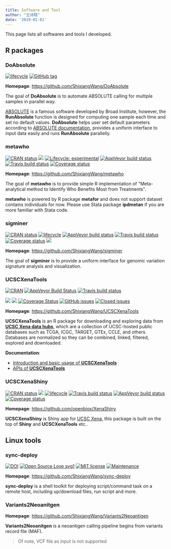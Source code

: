```yaml
---
title: Software and Tool
author: "王诗翔"
date: '2019-01-01'
---
```


This page lists all softwares and tools I developed.

## R packages

### DoAbsolute

[![lifecycle](https://img.shields.io/badge/lifecycle-maturing-blue.svg)](https://www.tidyverse.org/lifecycle/#maturing)
[![GitHub
tag](https://img.shields.io/github/tag/ShixiangWang/DoAbsolute.svg?label=Github)](https://github.com/ShixiangWang/DoAbsolute)

**Homepage**: <https://github.com/ShixiangWang/DoAbsolute>

The goal of **DoAbsolute** is to automate ABSOLUTE calling for multiple
samples in parallel way.

[ABSOLUTE](https://www.nature.com/articles/nbt.2203) is a famous
software developed by Broad Institute, however, the **RunAbsolute**
function is designed for computing one sample each time and set no
default values. **DoAbsolute** helps user set default parameters
according to [ABSOLUTE
documentation](http://software.broadinstitute.org/cancer/software/genepattern/modules/docs/ABSOLUTE),
provides a uniform interface to input data easily and runs **RunAbsolute**
parallelly.

### metawho

<!-- badges: start -->

[![CRAN
status](https://www.r-pkg.org/badges/version/metawho)](https://cran.r-project.org/package=metawho)
[![](http://cranlogs.r-pkg.org/badges/grand-total/metawho?color=blue)](https://cran.r-project.org/package=metawho)
[![Lifecycle:
experimental](https://img.shields.io/badge/lifecycle-experimental-orange.svg)](https://www.tidyverse.org/lifecycle/#experimental)
[![AppVeyor build
status](https://ci.appveyor.com/api/projects/status/github/ShixiangWang/metawho?branch=master&svg=true)](https://ci.appveyor.com/project/ShixiangWang/metawho)
[![Travis build
status](https://travis-ci.org/ShixiangWang/metawho.svg?branch=master)](https://travis-ci.org/ShixiangWang/metawho)
[![Coverage
status](https://codecov.io/gh/ShixiangWang/metawho/branch/master/graph/badge.svg)](https://codecov.io/github/ShixiangWang/metawho?branch=master)

<!-- badges: end -->

**Homepage**: <https://github.com/ShixiangWang/metawho>

The goal of **metawho** is to provide simple R implementation of
"Meta-analytical method to Identify Who Benefits Most from Treatments".

**metawho** is powered by R package **metafor** and does not support
dataset contains individuals for now. Please use Stata package
**ipdmetan** if you are more familiar with Stata code.

### sigminer

<!-- badges: start -->
[![CRAN
status](https://www.r-pkg.org/badges/version/sigminer)](https://cran.r-project.org/package=sigminer)
[![lifecycle](https://img.shields.io/badge/lifecycle-maturing-blue.svg)](https://www.tidyverse.org/lifecycle/#maturing)
[![AppVeyor build
status](https://ci.appveyor.com/api/projects/status/github/ShixiangWang/sigminer?branch=master&svg=true)](https://ci.appveyor.com/project/ShixiangWang/sigminer)
[![Travis build
status](https://travis-ci.org/ShixiangWang/sigminer.svg?branch=master)](https://travis-ci.org/ShixiangWang/sigminer)
[![Coverage
status](https://codecov.io/gh/ShixiangWang/sigminer/branch/master/graph/badge.svg)](https://codecov.io/github/ShixiangWang/sigminer?branch=master)
[![](http://cranlogs.r-pkg.org/badges/grand-total/sigminer?color=orange)](https://cran.r-project.org/package=sigminer)

<!-- badges: end -->

**Homepage**: <https://github.com/ShixiangWang/sigminer>

The goal of **sigminer** is to provide a uniform interface for genomic variation signature analysis and visualization.

### UCSCXenaTools

<!-- badges: start -->

[![CRAN](http://www.r-pkg.org/badges/version-last-release/UCSCXenaTools)](https://cran.r-project.org/package=UCSCXenaTools)
[![AppVeyor Build
Status](https://ci.appveyor.com/api/projects/status/github/ShixiangWang/UCSCXenaTools?branch=master&svg=true)](https://ci.appveyor.com/project/ShixiangWang/UCSCXenaTools)
[![Travis build
status](https://travis-ci.org/ShixiangWang/UCSCXenaTools.svg?branch=master)](https://travis-ci.org/ShixiangWang/UCSCXenaTools)

![](http://cranlogs.r-pkg.org/badges/UCSCXenaTools)
![](http://cranlogs.r-pkg.org/badges/grand-total/UCSCXenaTools)
[![Coverage
Status](https://img.shields.io/codecov/c/github/ShixiangWang/UCSCXenaTools/master.svg)](https://codecov.io/github/ShixiangWang/UCSCXenaTools?branch=master)
[![GitHub
issues](https://img.shields.io/github/issues/ShixiangWang/UCSCXenaTools.svg)](https://github.com/ShixiangWang/UCSCXenaTools/issues?utf8=%E2%9C%93&q=is%3Aissue+is%3Aopen+)
[![Closed
issues](https://img.shields.io/github/issues-closed/ShixiangWang/UCSCXenaTools.svg)](https://github.com/ShixiangWang/UCSCXenaTools/issues?q=is%3Aissue+is%3Aclosed)
<!-- badges: end -->

**Homepage**: <https://github.com/ShixiangWang/UCSCXenaTools>

**UCSCXenaTools** is an R package for downloading and exploring data
from [**UCSC Xena data hubs**](https://xenabrowser.net/datapages/),
which are a collection of UCSC-hosted public databases such as TCGA,
ICGC, TARGET, GTEx, CCLE, and others. Databases are normalized so they
can be combined, linked, filtered, explored and downloaded.

**Documentation**:

- [Introduction and basic usage of **UCSCXenaTools**](../tools/ucscxenatools-intro)
- [APIs of **UCSCXenaTools**](../tools/ucscxenatools-api)

### UCSCXenaShiny

<!-- badges: start -->
[![CRAN
status](https://www.r-pkg.org/badges/version/UCSCXenaShiny)](https://cran.r-project.org/package=UCSCXenaShiny)
[![](http://cranlogs.r-pkg.org/badges/grand-total/UCSCXenaShiny?color=orange)](https://cran.r-project.org/package=UCSCXenaShiny)
[![lifecycle](https://img.shields.io/badge/lifecycle-experimental-orange.svg)](https://www.tidyverse.org/lifecycle/#experimental)
[![Travis build
status](https://travis-ci.org/openbiox/XenaShiny.svg?branch=master)](https://travis-ci.org/openbiox/XenaShiny)
[![AppVeyor build
status](https://ci.appveyor.com/api/projects/status/github/openbiox/XenaShiny?branch=master&svg=true)](https://ci.appveyor.com/project/openbiox/XenaShiny)
[![Coverage
status](https://codecov.io/gh/openbiox/XenaShiny/branch/master/graph/badge.svg)](https://codecov.io/github/openbiox/XenaShiny?branch=master)
<!-- badges: end -->

**Homepage**: <https://github.com/openbiox/XenaShiny>

**UCSCXenaShiny** is Shiny app for [UCSC Xena](https://xenabrowser.net/), this package is built on the
top of **Shiny** and **UCSCXenaTools** etc..

## Linux tools

### sync-deploy

[![DOI](https://zenodo.org/badge/119467219.svg)](https://zenodo.org/badge/latestdoi/119467219) [![Open Source Love svg1](https://badges.frapsoft.com/os/v1/open-source.svg?v=103)](https://github.com/ellerbrock/open-source-badges/) [![MIT license](https://img.shields.io/badge/License-MIT-blue.svg)](https://raw.githubusercontent.com/ShixiangWang/sync-deploy/master/LICENSE) [![Maintenance](https://img.shields.io/badge/Maintained%3F-yes-green.svg)](https://GitHub.com/ShixiangWang/sync-deploy/graphs/commit-activity)

**Homepage**: <https://github.com/ShixiangWang/sync-deploy>

**sync-deploy** is a shell toolkit for deploying script/command task on a remote host, including up/download files, run script and more.

### Variants2Neoanitgen

**Homepage**: <https://github.com/ShixiangWang/Variants2Neoantigen>

**Variants2Neoanitgen** is a neoantigen calling pipeline begins from variants record file (MAF).

> Of note, VCF file as input is not supported

